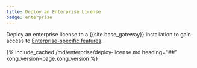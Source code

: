 ```yaml
---
title: Deploy an Enterprise License
badge: enterprise
---
```


Deploy an enterprise license to a {{site.base_gateway}} installation to gain access
to [Enterprise-specific features](/gateway/{{page.kong_version}}/plan-and-deploy/licenses/).

{% include_cached /md/enterprise/deploy-license.md heading="##" kong_version=page.kong_version %}
